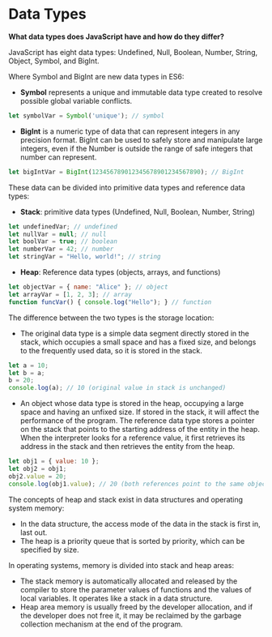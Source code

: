 # Data Types



**What data types does JavaScript have and how do they differ?**

JavaScript has eight data types: Undefined, Null, Boolean, Number, String, Object, Symbol, and BigInt.

Where Symbol and BigInt are new data types in ES6:
- **Symbol** represents a unique and immutable data type created to resolve possible global variable conflicts.
```javascript
let symbolVar = Symbol('unique'); // symbol
```
- **BigInt** is a numeric type of data that can represent integers in any precision format. BigInt can be used to safely store and manipulate large integers, even if the Number is outside the range of safe integers that number can represent.
```javascript
let bigIntVar = BigInt(123456789012345678901234567890); // BigInt
```

These data can be divided into primitive data types and reference data types:
- **Stack**: primitive data types (Undefined, Null, Boolean, Number, String)
```javascript
let undefinedVar; // undefined
let nullVar = null; // null
let boolVar = true; // boolean
let numberVar = 42; // number
let stringVar = "Hello, world!"; // string
```
- **Heap**: Reference data types (objects, arrays, and functions)
```javascript
let objectVar = { name: "Alice" }; // object
let arrayVar = [1, 2, 3]; // array
function funcVar() { console.log("Hello"); } // function
```

The difference between the two types is the storage location:
- The original data type is a simple data segment directly stored in the stack, which occupies a small space and has a fixed size, and belongs to the frequently used data, so it is stored in the stack.
```javascript
let a = 10;
let b = a;
b = 20;
console.log(a); // 10 (original value in stack is unchanged)
```
- An object whose data type is stored in the heap, occupying a large space and having an unfixed size. If stored in the stack, it will affect the performance of the program. The reference data type stores a pointer on the stack that points to the starting address of the entity in the heap. When the interpreter looks for a reference value, it first retrieves its address in the stack and then retrieves the entity from the heap.
```javascript
let obj1 = { value: 10 };
let obj2 = obj1;
obj2.value = 20;
console.log(obj1.value); // 20 (both references point to the same object in heap)
```

The concepts of heap and stack exist in data structures and operating system memory:
- In the data structure, the access mode of the data in the stack is first in, last out.
- The heap is a priority queue that is sorted by priority, which can be specified by size.

In operating systems, memory is divided into stack and heap areas:
- The stack memory is automatically allocated and released by the compiler to store the parameter values of functions and the values of local variables. It operates like a stack in a data structure.
- Heap area memory is usually freed by the developer allocation, and if the developer does not free it, it may be reclaimed by the garbage collection mechanism at the end of the program.
